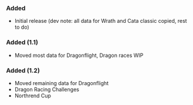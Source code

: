 ### Added
- Initial release (dev note: all data for Wrath and Cata classic copied, rest to do)

### Added (1.1)
- Moved most data for Dragonflight, Dragon races WIP

### Added (1.2)
- Moved remaining data for Dragonflight
- Dragon Racing Challenges
- Northrend Cup